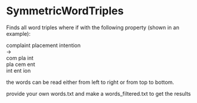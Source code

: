 # SymmetricWordTriples
Finds all word triples where if with the following property (shown in an example):

complaint placement intention <br />
-> <br />
com pla int<br />
pla cem ent<br />
int ent ion<br />

the words can be read either from left to right or from top to bottom.

provide your own words.txt and make a words_filtered.txt to get the results